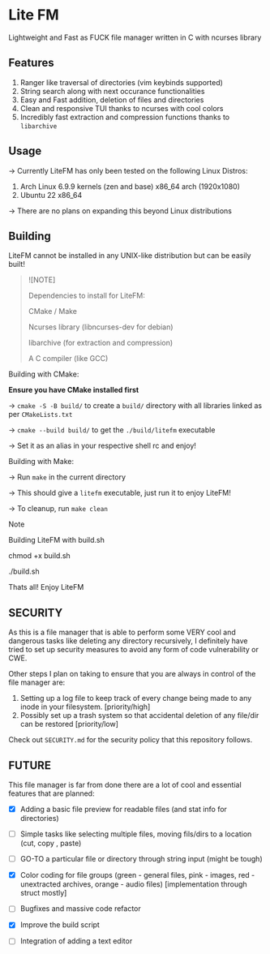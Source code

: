 # Lite FM

Lightweight and Fast as FUCK file manager written in C with ncurses library

## Features

1. Ranger like traversal of directories (vim keybinds supported)
2. String search along with next occurance functionalities
3. Easy and Fast addition, deletion of files and directories
4. Clean and responsive TUI thanks to ncurses with cool colors
5. Incredibly fast extraction and compression functions thanks to `libarchive`

## Usage

-> Currently LiteFM has only been tested on the following Linux Distros:
   1. Arch Linux 6.9.9 kernels (zen and base) x86_64 arch (1920x1080)
   2. Ubuntu 22 x86_64

-> There are no plans on expanding this beyond Linux distributions

## Building

LiteFM cannot be installed in any UNIX-like distribution but can be easily built!

> ![NOTE]
> 
> Dependencies to install for LiteFM:
> 
> CMake / Make
> 
> Ncurses library (libncurses-dev for debian)
> 
> libarchive (for extraction and compression)
> 
> A C compiler (like GCC)
> 

Building with CMake:

**Ensure you have CMake installed first**

-> `cmake -S -B build/` to create a `build/` directory with all libraries linked as per `CMakeLists.txt`

-> `cmake --build build/` to get the `./build/litefm` executable

-> Set it as an alias in your respective shell rc and enjoy!

Building with Make:

-> Run `make` in the current directory

-> This should give a `litefm` executable, just run it to enjoy LiteFM!

-> To cleanup, run `make clean`

> [!NOTE]
> Building LiteFM with build.sh 
> 
> chmod +x build.sh 
> 
> ./build.sh 
> 
> Thats all! Enjoy LiteFM 

## SECURITY

As this is a file manager that is able to perform some VERY cool and dangerous tasks like deleting any directory recursively, I definitely have tried to set up security measures to avoid any form of code vulnerability or CWE.

Other steps I plan on taking to ensure that you are always in control of the file manager are:

1. Setting up a log file to keep track of every change being made to any inode in your filesystem. [priority/high]
2. Possibly set up a trash system so that accidental deletion of any file/dir can be restored [priority/low]

Check out `SECURITY.md` for the security policy that this repository follows.

## FUTURE

This file manager is far from done there are a lot of cool and essential features that are planned:

- [x] Adding a basic file preview for readable files (and stat info for directories)

- [ ] Simple tasks like selecting multiple files, moving fils/dirs to a location (cut, copy , paste)

- [ ] GO-TO a particular file or directory through string input (might be tough)

- [x] Color coding for file groups (green - general files, pink - images, red - unextracted archives, orange - audio files) [implementation through struct mostly]

- [ ] Bugfixes and massive code refactor

- [x] Improve the build script

- [ ] Integration of adding a text editor
